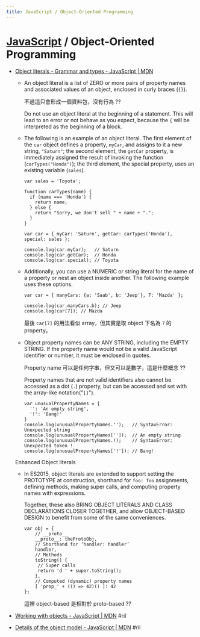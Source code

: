 ```yaml
---
title: JavaScript / Object-Oriented Programming
---
```

# [JavaScript](javascript.md) / Object-Oriented Programming

  - [Object literals - Grammar and types \- JavaScript \| MDN](https://developer.mozilla.org/en-US/docs/Web/JavaScript/Guide/Grammar_and_Types#Object_literals)

      - An object literal is a list of ZERO or more pairs of property names and associated values of an object, enclosed in curly braces (`{}`).

        不過這只會形成一個資料包，沒有行為 ??

        Do not use an object literal at the beginning of a statement. This will lead to an error or not behave as you expect, because the `{` will be interpreted as the beginning of a block.

      - The following is an example of an object literal. The first element of the `car` object defines a property, `myCar`, and assigns to it a new string, `"Saturn"`; the second element, the `getCar` property, is immediately assigned the result of invoking the function (`carTypes("Honda")`); the third element, the special property, uses an existing variable (`sales`).

            var sales = 'Toyota';

            function carTypes(name) {
              if (name === 'Honda') {
                return name;
              } else {
                return "Sorry, we don't sell " + name + ".";
              }
            }

            var car = { myCar: 'Saturn', getCar: carTypes('Honda'), special: sales };

            console.log(car.myCar);   // Saturn
            console.log(car.getCar);  // Honda
            console.log(car.special); // Toyota

      - Additionally, you can use a NUMERIC or string literal for the name of a property or nest an object inside another. The following example uses these options.

            var car = { manyCars: {a: 'Saab', b: 'Jeep'}, 7: 'Mazda' };

            console.log(car.manyCars.b); // Jeep
            console.log(car[7]); // Mazda

        最後 `car[7]` 的用法看似 array，但其實是取 object 下名為 `7` 的 property。

      - Object property names can be ANY STRING, including the EMPTY STRING. If the property name would not be a valid JavaScript identifier or number, it must be enclosed in quotes.

        Property name 可以是任何字串，但又可以是數字，這是什麼概念 ??

        Property names that are not valid identifiers also cannot be accessed as a dot (`.`) property, but can be accessed and set with the array-like notation("`[]`").

            var unusualPropertyNames = {
              '': 'An empty string',
              '!': 'Bang!'
            }
            console.log(unusualPropertyNames.'');   // SyntaxError: Unexpected string
            console.log(unusualPropertyNames['']);  // An empty string
            console.log(unusualPropertyNames.!);    // SyntaxError: Unexpected token !
            console.log(unusualPropertyNames['!']); // Bang!

    Enhanced Object literals

      - In ES2015, object literals are extended to support setting the PROTOTYPE at construction, shorthand for `foo: foo` assignments, defining methods, making super calls, and computing property names with expressions.

        Together, these also BRING OBJECT LITERALS AND CLASS DECLARATIONS CLOSER TOGETHER, and allow OBJECT-BASED DESIGN to benefit from some of the same conveniences.

            var obj = {
                // __proto__
                __proto__: theProtoObj,
                // Shorthand for ‘handler: handler’
                handler,
                // Methods
                toString() {
                 // Super calls
                 return 'd ' + super.toString();
                },
                // Computed (dynamic) property names
                [ 'prop_' + (() => 42)() ]: 42
            };

        這裡 object-based 是相對於 proto-based ??

  - [Working with objects \- JavaScript \| MDN](https://developer.mozilla.org/en-US/docs/Web/JavaScript/Guide/Working_with_Objects) #ril
  - [Details of the object model \- JavaScript \| MDN](https://developer.mozilla.org/en-US/docs/Web/JavaScript/Guide/Details_of_the_Object_Model) #ril
